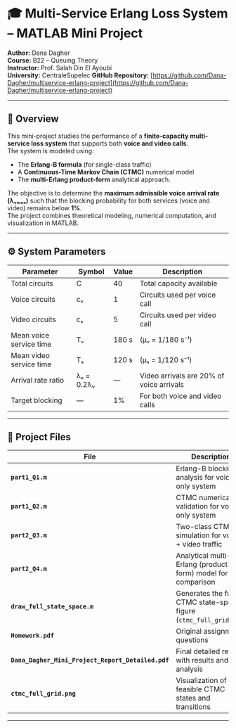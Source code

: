 # 🎓 Multi-Service Erlang Loss System – MATLAB Mini Project

**Author:** Dana Dagher  
**Course:** B22 – Queuing Theory  
**Instructor:** Prof. Salah Din El Ayoubi  
**University:** CentraleSupelec 
**GitHub Repository:** [https://github.com/Dana-Dagher/multiservice-erlang-project](https://github.com/Dana-Dagher/multiservice-erlang-project)

---

## 🧭 Overview

This mini-project studies the performance of a **finite-capacity multi-service loss system** that supports both **voice and video calls**.  
The system is modeled using:
- The **Erlang-B formula** (for single-class traffic)
- A **Continuous-Time Markov Chain (CTMC)** numerical model
- The **multi-Erlang product-form** analytical approach.

The objective is to determine the **maximum admissible voice arrival rate (λᵥₘₐₓ)** such that the blocking probability for both services (voice and video) remains below **1%**.  
The project combines theoretical modeling, numerical computation, and visualization in MATLAB.

---

## ⚙️ System Parameters

| Parameter | Symbol | Value | Description |
|------------|---------|--------|-------------|
| Total circuits | C | 40 | Total capacity available |
| Voice circuits | cᵥ | 1 | Circuits used per voice call |
| Video circuits | cₛ | 5 | Circuits used per video call |
| Mean voice service time | Tᵥ | 180 s | (μᵥ = 1/180 s⁻¹) |
| Mean video service time | Tₛ | 120 s | (μₛ = 1/120 s⁻¹) |
| Arrival rate ratio | λₛ = 0.2λᵥ | — | Video arrivals are 20% of voice arrivals |
| Target blocking | — | 1% | For both voice and video calls |

---

## 🧩 Project Files

| File | Description |
|------|--------------|
| **`part1_Q1.m`** | Erlang-B blocking analysis for voice-only system |
| **`part1_Q2.m`** | CTMC numerical validation for voice-only system |
| **`part2_Q3.m`** | Two-class CTMC simulation for voice + video traffic |
| **`part2_Q4.m`** | Analytical multi-Erlang (product-form) model for comparison |
| **`draw_full_state_space.m`** | Generates the full CTMC state-space figure (`ctmc_full_grid.png`) |
| **`Homework.pdf`** | Original assignment questions |
| **`Dana_Dagher_Mini_Project_Report_Detailed.pdf`** | Final detailed report with results and analysis |
| **`ctmc_full_grid.png`** | Visualization of all feasible CTMC states and transitions |

---

